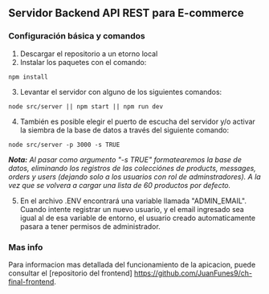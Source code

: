 ## Servidor Backend API REST para E-commerce

### Configuración básica y comandos

1. Descargar el repositorio a un etorno local
2. Instalar los paquetes con el comando:
~~~
npm install
~~~
3. Levantar el servidor con alguno de los siguientes comandos:
~~~
node src/server || npm start || npm run dev
~~~
4. También es posible elegir el puerto de escucha del servidor y/o activar la siembra de la base de datos a través del siguiente comando:
~~~
node src/server -p 3000 -s TRUE
~~~
***Nota:*** *Al pasar como argumento "-s TRUE" formatearemos la base de datos, eliminando los registros de las colecciónes de products, messages, orders y users (dejando solo a los usuarios con rol de adminstradores). A la vez que se volvera a cargar una lista de 60 productos por defecto.*

5. En el archivo .ENV encontrará una variable llamada "ADMIN_EMAIL". Cuando intente registrar un nuevo usuario, y el email ingresado sea igual al de esa variable de entorno, el usuario creado automaticamente pasara a tener permisos de administrador.

### Mas info
Para informacion mas detallada del funcionamiento de la apicacion, puede consultar el [repositorio del frontend] https://github.com/JuanFunes9/ch-final-frontend.

